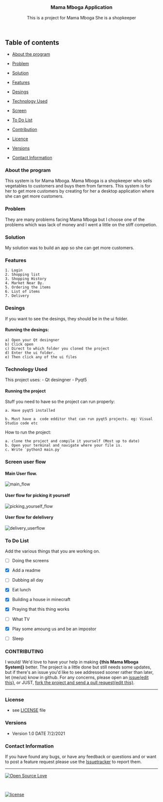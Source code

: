 

<p align="center">
  <a href="https://github.com/muondu/Mama-Mboga-Application">
  </a>
  <h3 align="center">Mama Mboga Application</h3>

  <p align="center">
    This is a project for Mama Mboga
    She is a shopkeeper
    <br>
    </p>
</p>

<br>


## Table of contents
- [About the program](#about-the-program)
- [Problem](#problem)
- [Solution](#solution)
- [Features](#features)
- [Desings](#desings)
- [Technology Used](#technology-used)
- [Screen](#screens)

- [To Do List](#to-do-list)
- [Contribution](#contribution)
- [Licence](#license)
- [Versions](#versions)
- [Contact Information](#contact-information)



### About the program

This system is for Mama Mboga. Mama Mboga is a shopkeeper who sells vegetables to customers and buys them from farmers. This system is for her to get more customers by creating for her a desktop application where she can get more customers.


### Problem
They are many problems facing Mama Mboga but I choose one of the problems which was lack of money and I went a little on the stiff competion.


### Solution
My solution was to build an app so she can get more customers.

### Features
    1. Login
    2. Shopping list
    3. Shopping History
    4. Market Near By.
    5. Ordering the items
    6. List of items
    7. Delivery

### Desings
If you want to see the desings, they should be in the ui folder.

#### Running the desings:
    a) Open your Qt desingner
    b) Click open
    c) Direct to which folder you cloned the project
    d) Enter the ui folder.
    e) Then click any of the ui files

### Technology Used
This project uses:
    - Qt desingner
    - Pyqt5
    
#### Running the project
Stuff you need to have so the project can run properly:

    a. Have pyqt5 installed

    b. Must have a  code edditor that can run pyqt5 projects. eg: Visual Studio code etc


How to run the project:

    a. clone the project and compile it yourself (Most up to date)   
    b. Open your terminal and navigate where your file is.
    c. Write `python3 main.py`


### Screen user flow
#### Main User flow.
![main_flow](https://user-images.githubusercontent.com/27054010/107797509-11f38680-6d6c-11eb-9631-3bdf03f26123.jpg)


#### User flow for picking it yourself
![picking_yourself_flow](https://user-images.githubusercontent.com/27054010/107797621-2e8fbe80-6d6c-11eb-8aba-9bd8b763412e.jpg)

#### User flow for delelivery
![delivery_userflow](https://user-images.githubusercontent.com/27054010/107796861-5cc0ce80-6d6b-11eb-8887-d63bf2fceaeb.jpg)
#### 

### To Do List

Add the various things that you are working on.  

- [ ] Doing the screens
- [x] Add a readme
- [ ] Dubbing all day
- [x] Eat lunch
- [x] Building a house in minecraft
- [x] Praying that this thing works
- [ ] What TV
- [x] Play some amoung us and be an impostor
- [ ] Sleep




### CONTRIBUTING

I would/ We'd love to have your help in making  **{this Mama Mboga System)}** better. The project is a little done but still needs some updates, but if there's an issue you'd like to see addressed sooner rather than later, let (me/us) know in github. For any concerns, please open an [issue{edit this}](https://github.com/muondu/Mama-Mboga-Application/issues), or JUST, [fork the project and send a pull request{edit this}](https://github.com/muondu/Mama-Mboga-Application/pulls).

<hr>

### License
* see [LICENSE](https://github.com/muondu/Mama-Mboga-Application/LICENSE.md) file

### Versions
* Version 1.0  DATE 7/2/2021



### Contact Information

If you have found any bugs, or have any feedback or questions and or want to post a feature request please use the [Issuetracker](https://github.com/muondu/Mama-Mboga-Application/issues) to report them.

<hr>

[![Open Source Love](https://badges.frapsoft.com/os/v2/open-source-200x33.png?v=103)](#)  

<br>

[![license](https://img.shields.io/github/license/mashape/apistatus.svg?style=for-the-badge)](https://github.com/muondu/Mama-Mboga-Application/master/LICENSE)

